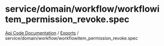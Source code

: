 # service/domain/workflow/workflowitem\_permission\_revoke.spec
 
[Api Code Documentation](../README.md) / [Exports](../modules.md) / service/domain/workflow/workflowitem\_permission\_revoke.spec
